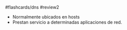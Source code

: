 #flashcards/dns 
#review2 

- Normalmente ubicados en hosts
- Prestan servicio a determinadas aplicaciones de red.
